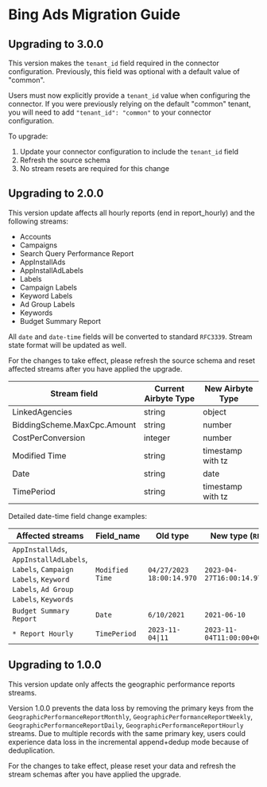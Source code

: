 # Bing Ads Migration Guide

## Upgrading to 3.0.0

This version makes the `tenant_id` field required in the connector configuration. Previously, this field was optional with a default value of "common".

Users must now explicitly provide a `tenant_id` value when configuring the connector. If you were previously relying on the default "common" tenant, you will need to add `"tenant_id": "common"` to your connector configuration.

To upgrade:

1. Update your connector configuration to include the `tenant_id` field
2. Refresh the source schema 
3. No stream resets are required for this change

## Upgrading to 2.0.0

This version update affects all hourly reports (end in report_hourly) and the following streams:

- Accounts
- Campaigns
- Search Query Performance Report
- AppInstallAds
- AppInstallAdLabels
- Labels
- Campaign Labels
- Keyword Labels
- Ad Group Labels
- Keywords
- Budget Summary Report

All `date` and `date-time` fields will be converted to standard `RFC3339`. Stream state format will be updated as well.

For the changes to take effect, please refresh the source schema and reset affected streams after you have applied the upgrade.

| Stream field                | Current Airbyte Type | New Airbyte Type  |
| --------------------------- | -------------------- | ----------------- |
| LinkedAgencies              | string               | object            |
| BiddingScheme.MaxCpc.Amount | string               | number            |
| CostPerConversion           | integer              | number            |
| Modified Time               | string               | timestamp with tz |
| Date                        | string               | date              |
| TimePeriod                  | string               | timestamp with tz |

Detailed date-time field change examples:

| Affected streams                                                                                                    | Field_name      | Old type                  | New type (`RFC3339`)            |
| ------------------------------------------------------------------------------------------------------------------- | --------------- | ------------------------- | ------------------------------- |
| `AppInstallAds`, `AppInstallAdLabels`, `Labels`, `Campaign Labels`, `Keyword Labels`, `Ad Group Labels`, `Keywords` | `Modified Time` | `04/27/2023 18:00:14.970` | `2023-04-27T16:00:14.970+00:00` |
| `Budget Summary Report`                                                                                             | `Date`          | `6/10/2021`               | `2021-06-10`                    |
| `* Report Hourly`                                                                                                   | `TimePeriod`    | `2023-11-04\|11`          | `2023-11-04T11:00:00+00:00`     |

## Upgrading to 1.0.0

This version update only affects the geographic performance reports streams.

Version 1.0.0 prevents the data loss by removing the primary keys from the `GeographicPerformanceReportMonthly`, `GeographicPerformanceReportWeekly`, `GeographicPerformanceReportDaily`, `GeographicPerformanceReportHourly` streams.
Due to multiple records with the same primary key, users could experience data loss in the incremental append+dedup mode because of deduplication.

For the changes to take effect, please reset your data and refresh the stream schemas after you have applied the upgrade.
